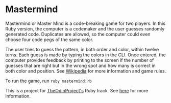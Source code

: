 # Mastermind
Mastermind or Master Mind is a code-breaking game for two players. In this Ruby version, the computer is a codemaker and the user guesses randomly generated code. Duplicates are allowed, so the computer could even choose four code pegs of the same color.

The user tries to guess the pattern, in both order and color, within twelve turns. Each guess is made by typing the colors in the CLI. Once entered, the computer provides feedback by printing to the screen if the number of guesses that are right but in the wrong spot and how many is correct in both color and position. See [Wikipedia](https://en.wikipedia.org/wiki/Mastermind_(board_game)) for more information and game rules.

To run the game, run `ruby mastermind.rb`

This is a project for [TheOdinProject's](http://www.theodinproject.com) Ruby track. See [here](http://www.theodinproject.com/courses/ruby-programming/lessons/oop?ref=lc-pb) for more information.
